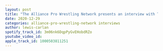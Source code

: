 ```yaml
---
layout: post
title: "The Alliance Pro Wrestling Network presents an interview with Travis Moore"
date: 2020-12-29
categories: alliance-pro-wrestling-network interviews
author: lewis-carlan
spotify_track_id: 3m06nk6DqpPyGvEHobdRZo
youtube_video_id: 
apple_track_id: 1000503811251
---
```

